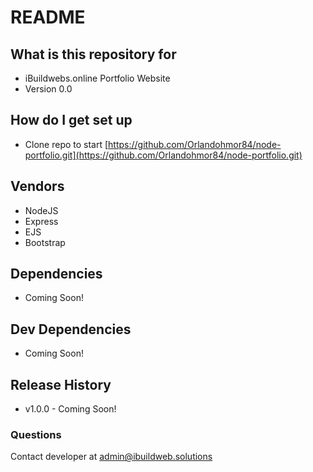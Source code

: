 # README #

## What is this repository for ##

* iBuildwebs.online Portfolio Website
* Version 0.0

## How do I get set up ##

* Clone repo to start [https://github.com/Orlandohmor84/node-portfolio.git](https://github.com/Orlandohmor84/node-portfolio.git)

## Vendors ##

* NodeJS
* Express
* EJS
* Bootstrap

## Dependencies ##

* Coming Soon!

## Dev Dependencies ##

* Coming Soon!

## Release History ##

* v1.0.0 - Coming Soon!

### Questions ###

Contact developer at admin@ibuildweb.solutions
